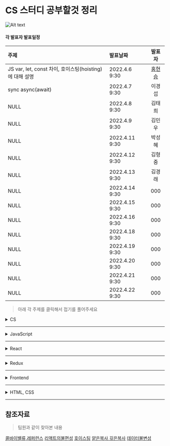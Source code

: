 CS 스터디  공부할것 정리
===================
![Alt text](https://mblogthumb-phinf.pstatic.net/MjAxNzA1MjJfMjMz/MDAxNDk1NDQwMjExOTAz.LPH8sVcuWghE7PRaCPUyrkHr4j2Cfb-in-9KIVs_Kxkg.ebpc-KbYzkuOemPPEBUZ5I1slGYqgl83oa6iWyMuNOEg.JPEG.1ove_honesty/image_7849384371495438646106.jpg?type=w800)


#### 각 발표자 발표일정
| 주제 | 발표날짜 | 발표자 |  
|:--- | :--- | :---: |  
| JS var, let, const 차이, 호이스팅(hoisting)에 대해 설명 | 2022.4.6 9:30| [홍현승](#참조자료) |  
| sync async(await) | 2022.4.7 9:30 | 이경섭 |
| NULL | 2022.4.8 9:30 | 김태희 |
| NULL | 2022.4.9 9:30 | 김민우 |
| NULL | 2022.4.11 9:30 | 박성혜 |
| NULL | 2022.4.12 9:30 | 김형중 |
| NULL | 2022.4.13 9:30 | 김경래 |
| NULL | 2022.4.14 9:30 | 000 |
| NULL | 2022.4.15 9:30 | 000 |
| NULL | 2022.4.16 9:30 | 000 |
| NULL | 2022.4.18 9:30 | 000 |
| NULL | 2022.4.19 9:30 | 000 |
| NULL | 2022.4.20 9:30 | 000 |
| NULL | 2022.4.21 9:30 | 000 |
| NULL | 2022.4.22 9:30 | 000 |

> 아래 각 주제를 클릭해서 접기를 풀어주세요

<details markdown=“1”>
<summary>CS</summary>

1.⭐️ 브라우저 주소창에 www.google.com 을 입력하면 어떤 일이 일어나나요?   
2.DNS에 대해 설명해주세요.   
3. ⭐️ GET과 POST의 차이는 무엇인가요?   
4. REST API에 대해 설명해주세요.   
5. ⭐️ 객체 지향 프로그래밍이란 무엇인가요?   
6. 자료구조 stack과 queue에 대해 설명해주세요.    
7. ⭐️ 프로세스와 스레드에 대해 설명해주세요.   

</details>

- - -


<details markdown=“1”>
<summary>JavaScript</summary>

1. ⭐️ Promise와 Callback 차이를 설명해주세요.   
2. 콜백 지옥(Callback hell)을 해결하는 방법을 말씀해주세요.   
3. ⭐️ async, await 사용 방법을 설명해주세요.   
4. Promise를 사용한 비동기 통신과 async, await를 사용한 비동기 통신의 차이를 설명해주세요.   
5. ~⭐️ var, let, const 차이를 설명해주세요.~  *홍현승*   
6. 함수 선언형과 함수 표현식의 차이에 대해 설명해주세요.   
7. ⭐️ 이벤트 버블링과 캡처링에 대해 설명해주세요.   
8. 이벤트 버블링과 이벤트 캡처링에 대한 예시를 들어주세요.   
9. ⭐️ 클로져(Closure)에 대해 설명해주세요.   
10. 렉시컬 환경(Lexical Environment)에 대해 설명해주세요.   
11. ⭐️ 실행 컨텍스트에 대해 설명해주세요.   
12. ~⭐️ 호이스팅(hoisting)에 대해 설명해주세요.~ *홍현승*   
13. 데이터 타입에 대해 설명해주세요.   
14. 자바스크립트에서 일어나는 데이터 형 변환에 대해 설명해주세요.   
15. 자바스크립트가 유동적인 언어인 이유는 무엇인가요?   
16. ⭐️ 프로토타입에 대해 설명해주세요.   
17. 깊은 복사와 얕은 복사에 대해 설명해주세요.   
18. ⭐️ 불변성을 유지하려면 어떻게 해야하나요?   
19. this에 대해 설명해주세요.   
20. requestAnimationFrame을 사용해본 적 있나요?   

</details>

- - -


<details markdown=“1”>
<summary>React</summary>

1. ⭐️ Virtual DOM 작동 원리에 대해 설명해주세요.   
2. ⭐️ Virtual DOM 이 무엇인지 설명해주세요.   
3. ⭐️ React를 사용하는 이유에 대해 말씀해주세요.   
4. 제어 컴포넌트와 비제어 컴포넌트의 차이에 대해 설명해주세요.   
5. key props를 사용하는 이유는 무엇인가요?   
6. props와 state의 차이는 무엇인가요?   
7. pure component에 대해 설명해주세요.   
8. shouldComponentUpdate에 대해 설명해주세요.   
9. ⭐️ 클래스형 컴포넌트와 함수형 컴포넌트의 차이에 대해 설명해주세요.   
10. ⭐️ 생명 주기 메서드에 대해 설명해주세요.   
11. ⭐️ 리액트에서 JSX 문법이 어떻게 사용되나요?   
12. 왜 state를 직접 바꾸지 않고 useState를 사용해야 하나요?   
13. ⭐️ useMemo와 useCallback에 대해 설명해주세요.   
14. 리액트에서 메모이제이션을 어떤 방식으로 하나요?   
15. 리액트 관련 패키지 중에 제일 좋다고 생각한 것은 무엇인가요?    
16. ⭐️ 리액트의 렌더링 성능 향상을 위해 어떻게 해야 하나요?   
17. React-query에 대해 들어봤나요?   
18. React 18 버전 업데이트 내용에 대해 말씀해주세요.   
19. useEffect와 useLayoutEffect의 차이점에 대해 말씀해주세요.   
20. ⭐️ Context API에 대해 설명해주세요.   

</details>

- - -


<details markdown=“1”>
<summary>Redux</summary>

1. ⭐️ Redux를 사용하는 이유가 무엇인가요?   
2. ⭐️ Redux의 장단점에 대해 설명해주세요.   
3. ⭐️ Context API와 Redux를 비교해주세요.   
4. Redux-saga에 대해 설명해주세요.   
5. Generator 문법에 대해 설명해주세요.   
6. Redux-saga, Redux-Thunk의 차이에 대해 설명해주세요.   

</details>

- - -


<details markdown=“1”>
<summary>Frontend</summary>

1. ⭐️ 브라우저 렌더링 과정을 설명해주세요.   
2. ⭐️ 브라우저는 어떻게 동작 하나요?    
3. ⭐️ Webpack, Babel, Polyfill에 대해 설명해주세요.   
4. ⭐️ CSR과 SSR의 차이는 무엇인가요?   
5. ⭐️ CORS는 무엇인지, 이를 처리를 해본 경험을 말씀해주세요.   
6. ⭐️ 웹 표준을 지키며 개발하시나요?   
7. 쿠키와 세션에 대해 설명해주세요.   
8. 로그인 처리를 할 때 쿠키와 세션을 어떻게 사용하시나요?   
9. ⭐️ 이벤트 루프와 태스크 큐에 대해 설명해주세요.   
10. bundle의 사이즈를 줄이려면 어떻게 해야 하나요?   
11. ⭐️ 타입스크립트를 사용하는 이유는 무엇인가요?   
12. ⭐️ 쿠키, 세션, 웹스토리지의 차이에 대해 설명해주세요.   
13. 크로스 브라우징 경험이 있으신가요?   
14. 웹 소켓을 사용해보셨나요?   
15. ⭐️ 웹사이트 성능 최적화에는 어떤 방법이 있나요?   

</details>

- - -


<details markdown=“1”>
<summary>HTML, CSS</summary>

1. Flexbox를 사용해보셨나요?   
2. ⭐️ Cascading에 관해서 설명해주세요.   
3. ⭐️ CSS 애니메이션과 JS 애니메이션의 차이에 대해 설명해주세요.   
4. postition 속성을 나열해주세요.   

</details>


- - -
## 참조자료

>팀원과 같이 찾아본 내용

[콜바이밸류,레퍼런스](https://spoit.tistory.com/30)
[리액트의불편성](https://hsp0418.tistory.com/171)
[호이스팅](https://hanamon.kr/javascript-%ED%98%B8%EC%9D%B4%EC%8A%A4%ED%8C%85%EC%9D%B4%EB%9E%80-hoisting/)
[얕은복사 깊은복사](https://rok93.tistory.com/entry/%EC%96%95%EC%9D%80%EB%B3%B5%EC%82%AC-VS-%EA%B9%8A%EC%9D%80%EB%B3%B5%EC%82%AC)
[데이터불변성](https://opentutorials.org/module/4075)
